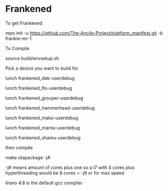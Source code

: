 Frankened
=================
To get Frankened

repo init -u https://github.com/The-Ancile-Project/platform_manifest.git -b frankie-mr-1

To Compile

source build/envsetup.sh

Pick a device you want to build for

lunch frankened_deb-userdebug

lunch frankened_flo-userdebug

lunch frankened_grouper-userdebug

lunch frankened_hammerhead-userdebug

lunch frankened_mako-userdebug

lunch frankened_manta-userdebug

lunch frankened_shamu-userdebug

then compile

make otapackage -j#

-j# means amount of cores plus one so a I7 with 4 cores plus hyperthreading would be 8 cores = -j9
or for max speed


linaro 4.8 is the default gcc compiler 


